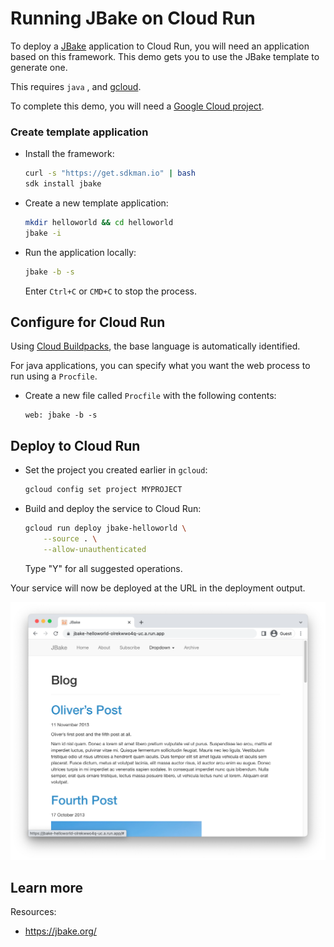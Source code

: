 # Running JBake on Cloud Run

To deploy a [JBake](https://jbake.org/) application to Cloud Run, you will need an application
based on this framework. This demo gets you to use the JBake template to generate one. 

This requires `java`
, and [gcloud](https://cloud.google.com/sdk/docs/install).



To complete this demo, you will need a [Google Cloud project](https://cloud.google.com/resource-manager/docs/creating-managing-projects#creating_a_project). 


### Create template application


* Install the framework:

    ```bash
    curl -s "https://get.sdkman.io" | bash
    sdk install jbake

    ```

    
    

* Create a new template application:

    ```bash
    mkdir helloworld && cd helloworld
    jbake -i

    ```




* Run the application locally:

    ```bash
    jbake -b -s
    ```

    

    Enter `Ctrl+C` or `CMD+C` to stop the process.


## Configure for Cloud Run

Using [Cloud Buildpacks](https://github.com/GoogleCloudPlatform/buildpacks), 
the base language is automatically identified.





For java applications, you can specify what you want the web process to run using a `Procfile`. 

* Create a new file called `Procfile` with the following contents: 

    ```
    web: jbake -b -s
    ```








## Deploy to Cloud Run

* Set the project you created earlier in `gcloud`: 

    ```bash
    gcloud config set project MYPROJECT
    ```

* Build and deploy the service to Cloud Run: 

    ```bash
    gcloud run deploy jbake-helloworld \
        --source . \
        --allow-unauthenticated 
    ```

    Type "Y" for all suggested operations.


Your service will now be deployed at the URL in the deployment output.

![Example JBake deployment](example.png)





## Learn more

Resources: 

- https://jbake.org/
